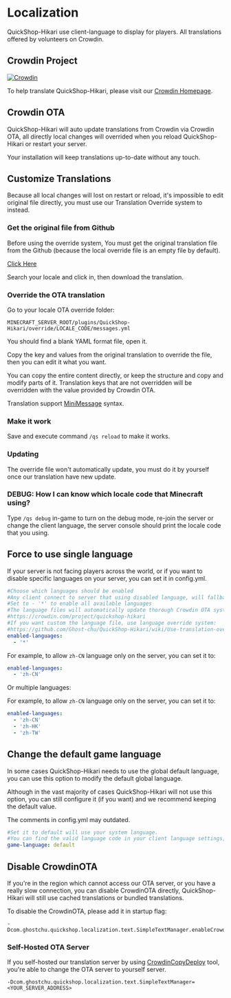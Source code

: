 # Localization

QuickShop-Hikari use client-language to display for players. All translations offered by volunteers on Crowdin.

## Crowdin Project

[![Crowdin](https://badges.crowdin.net/quickshop-hikari/localized.svg)](https://crowdin.com/project/quickshop-hikari)

To help translate QuickShop-Hikari, please visit our [Crowdin Homepage](https://crowdin.com/project/quickshop-hikari).

## Crowdin OTA

QuickShop-Hikari will auto update translations from Crowdin via Crowdin OTA, all directly local changes will overrided when you reload QuickShop-Hikari or restart your server.

Your installation will keep translations up-to-date without any touch.

## Customize Translations

Because all local changes will lost on restart or reload, it's impossible to edit original file directly, you must use our Translation Override system to instead.

### Get the original file from Github

Before using the override system, You must get the original translation file from the Github (because the local override file is an empty file by default).

[Click Here](https://github.com/Ghost-chu/QuickShop-Hikari/tree/hikari/crowdin/lang)

Search your locale and click in, then download the translation.

### Override the OTA translation

Go to your locale OTA override folder:

`MINECRAFT_SERVER_ROOT/plugins/QuickShop-Hikari/override/LOCALE_CODE/messages.yml`

You should find a blank YAML format file, open it.

Copy the key and values from the original translation to override the file, then you can edit it what you want.

You can copy the entire content directly, or keep the structure and copy and modify parts of it. Translation keys that are not overridden will be overridden with the value provided by Crowdin OTA.

Translation support [MiniMessage](https://docs.adventure.kyori.net/minimessage/) syntax.

### Make it work

Save and execute command `/qs reload` to make it works.

### Updating

The override file won't automatically update, you must do it by yourself once our translation have new update.

### DEBUG: How I can know which locale code that Minecraft using?

Type `/qs debug` in-game to turn on the debug mode, re-join the server or change the client language, the server console should print the locale code that you using.

## Force to use single language

If your server is not facing players across the world, or if you want to disable specific languages on your server, you can set it in config.yml.

```yaml
#Choose which languages should be enabled
#Any client connect to server that using disabled language, will fallback to game-language option there
#Set to - '*' to enable all available languages
#The language files will automatically update thorough Crowdin OTA system, you can translate it there:
#https://crowdin.com/project/quickshop-hikari
#If you want custom the language file, use language override system:
#https://github.com/Ghost-chu/QuickShop-Hikari/wiki/Use-translation-override-system
enabled-languages:
  - '*'
```

For example, to allow `zh-CN` language only on the server, you can set it to:

```yaml
enabled-languages:
  - 'zh-CN'
```

Or multiple languages:

For example, to allow `zh-CN` language only on the server, you can set it to:

```yaml
enabled-languages:
  - 'zh-CN'
  - 'zh-HK'
  - 'zh-TW'
```

## Change the default game language

In some cases QuickShop-Hikari needs to use the global default language, you can use this option to modify the default global language.

Although in the vast majority of cases QuickShop-Hikari will not use this option, you can still configure it (if you want) and we recommend keeping the default value.

The comments in config.yml may outdated.

```yaml
#Set it to default will use your system language.
#You can find the valid language code in your client language settings, like en_us
game-language: default
```

## Disable CrowdinOTA

If you're in the region which cannot access our OTA server, or you have a really slow connection, you can disable CrowdinOTA directly, QuickShop-Hikari will still use cached translations or bundled translations.

To disable the CrowdinOTA, please add it in startup flag:

```shell
-Dcom.ghostchu.quickshop.localization.text.SimpleTextManager.enableCrowdinOTA=false
```

### Self-Hosted OTA Server

If you self-hosted our translation server by using [CrowdinCopyDeploy](https://github.com/Ghost-chu/CrowdinCopyDeploy) tool, you're able to change the OTA server to yourself server.

```shell
-Dcom.ghostchu.quickshop.localization.text.SimpleTextManager=<YOUR_SERVER_ADDRESS>
```


